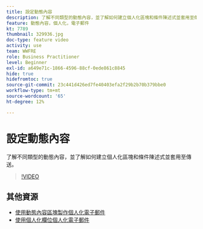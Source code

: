 ```yaml
---
title: 設定動態內容
description: 了解不同類型的動態內容，並了解如何建立個人化區塊和條件陳述式並套用至傳送。
feature: 動態內容，個人化，電子郵件
kt: 7789
thumbnail: 329936.jpg
doc-type: feature video
activity: use
team: WWFRE
role: Business Practitioner
level: Beginner
exl-id: a649e71c-1866-4596-88cf-0ede861c8845
hide: true
hidefromtoc: true
source-git-commit: 23c441d426ed7fe40403efa2f29b2b70b379bbe0
workflow-type: tm+mt
source-wordcount: '65'
ht-degree: 12%

---
```


# 設定動態內容

了解不同類型的動態內容，並了解如何建立個人化區塊和條件陳述式並套用至傳送。

>[!VIDEO](https://video.tv.adobe.com/v/329936?quality=12)

## 其他資源

* [使用動態內容區塊製作個人化電子郵件](/help/content-creation/personalize-using-dynamic-content-blocks.md)
* [使用個人化欄位個人化電子郵件](/help/content-creation/personalize-emails-using-personalization-fields.md)
